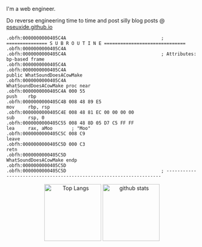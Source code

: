 I'm a web engineer.

Do reverse engineering time to time and post silly blog posts @ [pseuxide.github.io](https://pseuxide.github.io)

```
.obfh:0000000000405C4A                                   ; =============== S U B R O U T I N E ==============================
.obfh:0000000000405C4A
.obfh:0000000000405C4A                                   ; Attributes: bp-based frame
.obfh:0000000000405C4A
.obfh:0000000000405C4A                                                   public WhatSoundDoesACowMake
.obfh:0000000000405C4A                                   WhatSoundDoesACowMake proc near
.obfh:0000000000405C4A 000 55                                            push    rbp
.obfh:0000000000405C4B 008 48 89 E5                                      mov     rbp, rsp
.obfh:0000000000405C4E 008 48 81 EC 00 00 00 00                          sub     rsp, 0
.obfh:0000000000405C55 008 48 8D 05 D7 C5 FF FF                          lea     rax, aMoo       ; "Moo"
.obfh:0000000000405C5C 008 C9                                            leave
.obfh:0000000000405C5D 000 C3                                            retn
.obfh:0000000000405C5D                                   WhatSoundDoesACowMake endp
.obfh:0000000000405C5D
.obfh:0000000000405C5D                                   ; --------------------------------------------------------------------
```
<div align="center">
</div>
<div align="center">
  <img alt="Top Langs" height="150px" src="https://github-readme-stats-one-self.vercel.app/api?username=pseuxide&count_private=true&hide_border=true&include_all_commits=true&hide=contribs&theme=codeSTACKr" />
  <img alt="github stats" height="150px" src="https://github-readme-stats-one-self.vercel.app/api/top-langs/?username=pseuxide&layout=compact&border_color=574666&hide_border=true&theme=codeSTACKr" />
</div>
